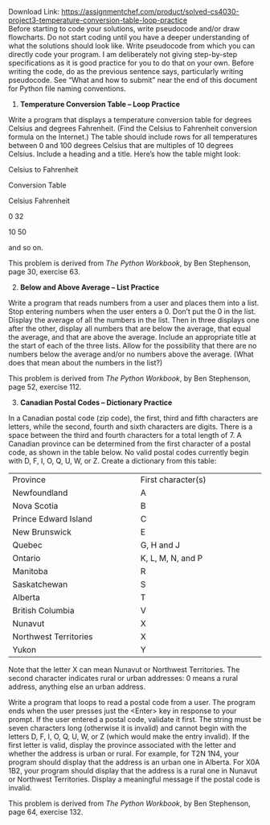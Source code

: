 Download Link: https://assignmentchef.com/product/solved-cs4030-project3-temperature-conversion-table-loop-practice
<br>
Before starting to code your solutions, write pseudocode and/or draw flowcharts. Do not start coding until you have a deeper understanding of what the solutions should look like. Write pseudocode from which you can directly code your program. I am deliberately not giving step-by-step specifications as it is good practice for you to do that on your own. Before writing the code, do as the previous sentence says, particularly writing pseudocode. See “What and how to submit” near the end of this document for Python file naming conventions.

<ol>

 <li><strong> Temperature Conversion Table – Loop Practice</strong></li>

</ol>

Write a program that displays a temperature conversion table for degrees Celsius and degrees Fahrenheit. (Find the Celsius to Fahrenheit conversion formula on the Internet.) The table should include rows for all temperatures between 0 and 100 degrees Celsius that are multiples of 10 degrees Celsius. Include a heading and a title. Here’s how the table might look:




Celsius to Fahrenheit

Conversion Table




Celsius      Fahrenheit

0                 32

10               50




and so on.




This problem is derived from <em>The Python Workbook</em>, by Ben Stephenson, page 30, exercise 63.

<ol start="2">

 <li><strong> Below and Above Average – List Practice</strong></li>

</ol>

Write a program that reads numbers from a user and places them into a list. Stop entering numbers when the user enters a 0. Don’t put the 0 in the list. Display the average of all the numbers in the list. Then in three displays one after the other, display all numbers that are below the average, that equal the average, and that are above the average. Include an appropriate title at the start of each of the three lists. Allow for the possibility that there are no numbers below the average and/or no numbers above the average. (What does that mean about the numbers in the list?)




This problem is derived from <em>The Python Workbook</em>, by Ben Stephenson, page 52, exercise 112.




<ol start="3">

 <li><strong> Canadian Postal Codes – Dictionary Practice</strong></li>

</ol>

<strong> </strong>

In a Canadian postal code (zip code), the first, third and fifth characters are letters, while the second, fourth and sixth characters are digits. There is a space between the third and fourth characters for a total length of 7. A Canadian province can be determined from the first character of a postal code, as shown in the table below. No valid postal codes currently begin with D, F, I, O, Q, U, W, or Z. Create a dictionary from this table:




<table>

 <tbody>

  <tr>

   <td width="312">Province</td>

   <td width="312">First character(s)</td>

  </tr>

  <tr>

   <td width="312">Newfoundland</td>

   <td width="312">A</td>

  </tr>

  <tr>

   <td width="312">Nova Scotia</td>

   <td width="312">B</td>

  </tr>

  <tr>

   <td width="312">Prince Edward Island</td>

   <td width="312">C</td>

  </tr>

  <tr>

   <td width="312">New Brunswick</td>

   <td width="312">E</td>

  </tr>

  <tr>

   <td width="312">Quebec</td>

   <td width="312">G, H and J</td>

  </tr>

  <tr>

   <td width="312">Ontario</td>

   <td width="312">K, L, M, N, and P</td>

  </tr>

  <tr>

   <td width="312">Manitoba</td>

   <td width="312">R</td>

  </tr>

  <tr>

   <td width="312">Saskatchewan</td>

   <td width="312">S</td>

  </tr>

  <tr>

   <td width="312">Alberta</td>

   <td width="312">T</td>

  </tr>

  <tr>

   <td width="312">British Columbia</td>

   <td width="312">V</td>

  </tr>

  <tr>

   <td width="312">Nunavut</td>

   <td width="312">X</td>

  </tr>

  <tr>

   <td width="312">Northwest Territories</td>

   <td width="312">X</td>

  </tr>

  <tr>

   <td width="312">Yukon</td>

   <td width="312">Y</td>

  </tr>

 </tbody>

</table>




Note that the letter X can mean Nunavut or Northwest Territories. The second character indicates rural or urban addresses: 0 means a rural address, anything else an urban address.




Write a program that loops to read a postal code from a user. The program ends when the user presses just the &lt;Enter&gt; key in response to your prompt. If the user entered a postal code, validate it first. The string must be seven characters long (otherwise it is invalid) and cannot begin with the letters D, F, I, O, Q, U, W, or Z (which would make the entry invalid). If the first letter is valid, display the province associated with the letter and whether the address is urban or rural. For example, for T2N 1N4, your program should display that the address is an urban one in Alberta. For X0A 1B2, your program should display that the address is a rural one in Nunavut or Northwest Territories. Display a meaningful message if the postal code is invalid.




This problem is derived from <em>The Python Workbook</em>, by Ben Stephenson, page 64, exercise 132.


